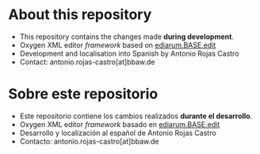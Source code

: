 # About this repository 

- This repository contains the changes made **during development**.
- Oxygen XML editor *framework* based on [ediarum.BASE.edit](https://www.ediarum.org/)
- Development and localisation into Spanish by Antonio Rojas Castro
- Contact: antonio.rojas-castro[at]bbaw.de


# Sobre este repositorio

- Este repositorio contiene los cambios realizados **durante el desarrollo**.
- Oxygen XML editor *framework* basado en [ediarum.BASE.edit](https://www.ediarum.org/)
- Desarrollo y localización al español de Antonio Rojas Castro
- Contacto: antonio.rojas-castro[at]bbaw.de
